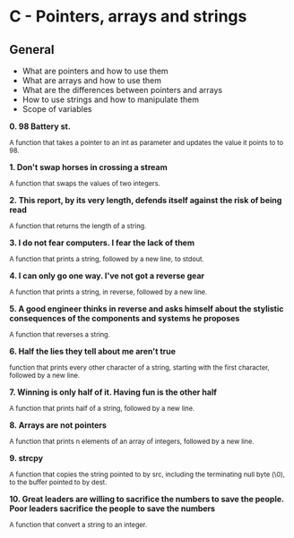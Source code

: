 # C - Pointers, arrays and strings


## General
+ What are pointers and how to use them
+ What are arrays and how to use them
+ What are the differences between pointers and arrays
+ How to use strings and how to manipulate them
+ Scope of variables





**0. 98 Battery st.**

<sub> A function that takes a pointer to an int as parameter and updates the value it points to to 98.</sub>

**1. Don't swap horses in crossing a stream**

<sub> A function that swaps the values of two integers.</sub>

**2. This report, by its very length, defends itself against the risk of being read**

<sub> A function that returns the length of a string.</sub>

**3. I do not fear computers. I fear the lack of them**

<sub> A function that prints a string, followed by a new line, to stdout.<sub>

**4. I can only go one way. I've not got a reverse gear**

<sub> A function that prints a string, in reverse, followed by a new line.</sub>

**5. A good engineer thinks in reverse and asks himself about the stylistic consequences of the components and systems he proposes**

<sub> A function that reverses a string.</sub>

**6. Half the lies they tell about me aren't true**

<sub> function that prints every other character of a string, starting with the first character, followed by a new line.</sub>

**7. Winning is only half of it. Having fun is the other half**

<sub> A function that prints half of a string, followed by a new line.</sub>

**8. Arrays are not pointers**

<sub> A function that prints n elements of an array of integers, followed by a new line.</sub>

**9. strcpy**

<sub> A function that copies the string pointed to by src, including the terminating null byte (\0), to the buffer pointed to by dest.</sub>

**10. Great leaders are willing to sacrifice the numbers to save the people. Poor leaders sacrifice the people to save the numbers**

<sub> A function that convert a string to an integer.</sub>

